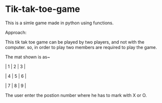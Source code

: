 # Tik-tak-toe-game

This is a simle game made in python using functions.

Approach:

This tik tak toe game can be played by two players, and not with the computer. so, in order to play two members are required to play the game.

The mat shown is as~

| 1 | 2 | 3 |

| 4 | 5 | 6 |

| 7 | 8 | 9 |

The user enter the postion number where he has to mark with X or O.
